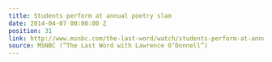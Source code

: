 ```yaml
---
title: Students perform at annual poetry slam
date: 2014-04-07 00:00:00 Z
position: 31
link: http://www.msnbc.com/the-last-word/watch/students-perform-at-annual-poetry-slam-219691075535
source: MSNBC (“The Last Word with Lawrence O’Donnell”)
---
```


